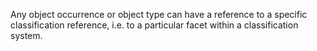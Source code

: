 Any object occurrence or object type can have a reference to a specific classification reference, i.e. to a particular facet within a classification system.
